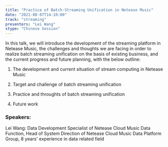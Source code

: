 ```yaml
---
title: "Practice of Batch-Streaming Unification in Netease Music"
date: "2021-08-07T14:10:00" 
track: "streaming"
presenters: "Lei Wang"
stype: "Chinese Session"
---
```

In this talk, we will introduce the development of the streaming platform in Netease Music, the challenges and thoughts we are facing in order to realize batch streaming unification on the basis of existing business, and the current progress and future planning, with the below outline:

1. The development and current situation of stream computing in Netease Music

2. Target and challenge of batch streaming unification

3. Practice and throughts of batch streaming unification

4. Future work
 ### Speakers: 
 Lei Wang: Data Development Specialist of Netease Cloud Music Data Function, Head of System Direction of Netease Cloud Music Data Platform Group, 8 years' experience in data related field
